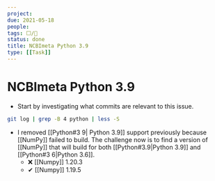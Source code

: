 ```yaml
---
project:
due: 2021-05-18
people:
tags: ⬜/🧨 
status: done
title: NCBImeta Python 3.9
type: [[Task]]
---
```


# NCBImeta Python 3.9

- Start by investigating what commits are relevant to this issue.

```bash
git log | grep -B 4 python | less -S
```

- I removed [[Python#3 9\| Python 3.9]] support previously because [[NumPy]] failed to build. The challenge now is to find a version of [[NumPy]] that will build for both [[Python#3.9\|Python 3.9]] and [[Python#3 6\|Python 3.6]].
	- ❌ [[Numpy]] 1.20.3
	- ✔ [[Numpy]] 1.19.5